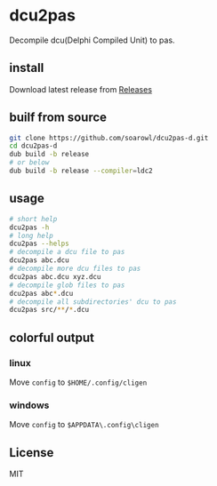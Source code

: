 # dcu2pas

Decompile dcu(Delphi Compiled Unit) to pas.

## install

Download latest release from [Releases](https://github.com/soarowl/dcu2pas-nim/releases)

## builf from source

```sh
git clone https://github.com/soarowl/dcu2pas-d.git
cd dcu2pas-d
dub build -b release
# or below
dub build -b release --compiler=ldc2
```

## usage

```sh
# short help
dcu2pas -h
# long help
dcu2pas --helps
# decompile a dcu file to pas
dcu2pas abc.dcu
# decompile more dcu files to pas
dcu2pas abc.dcu xyz.dcu
# decompile glob files to pas
dcu2pas abc*.dcu
# decompile all subdirectories' dcu to pas
dcu2pas src/**/*.dcu
```

## colorful output

### linux

Move `config` to `$HOME/.config/cligen`

### windows

Move `config` to `$APPDATA\.config\cligen`

## License

MIT
